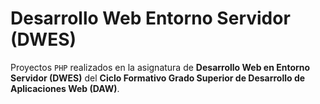 # Desarrollo Web Entorno Servidor (DWES)
Proyectos `PHP` realizados en la asignatura de **Desarrollo Web en Entorno Servidor (DWES)** del **Ciclo Formativo Grado Superior de Desarrollo de Aplicaciones Web (DAW)**.
